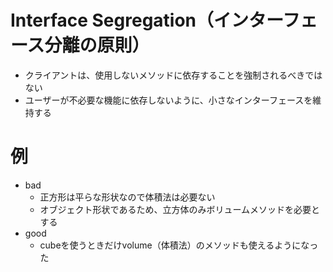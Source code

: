 # Interface Segregation（インターフェース分離の原則）
- クライアントは、使用しないメソッドに依存することを強制されるべきではない
- ユーザーが不必要な機能に依存しないように、小さなインターフェースを維持する

# 例
- bad
  - 正方形は平らな形状なので体積法は必要ない 
  - オブジェクト形状であるため、立方体のみボリュームメソッドを必要とする
- good
  - cubeを使うときだけvolume（体積法）のメソッドも使えるようになった